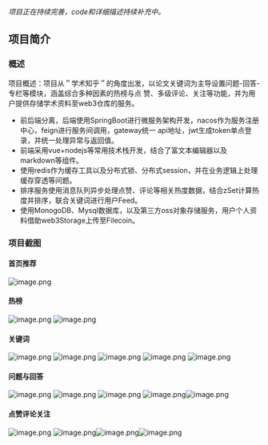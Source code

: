 _项目正在持续完善，code和详细描述持续补充中。_
## 项目简介
### 概述
项目概述：项目从＂学术知乎＂的角度出发，以论文关键词为主导设置问题-回答-专栏等模块，涵盖综合多种因素的热榜与点 赞、多级评论、关注等功能，并为用户提供存储学术资料至web3仓库的服务。

- 前后端分离，后端使用SpringBoot进行微服务架构开发，nacos作为服务注册中心，feign进行服务间调用，gateway统一 api地址，jwt生成token单点登录，并统一处理异常与返回值。 
- 前端采用vue+nodejs等常用技术栈开发，结合了富文本编辑器以及markdown等组件。 
- 使用redis作为缓存工具以及分布式锁、分布式session，并在业务逻辑上处理缓存穿透等问题。 
- 排序服务使用消息队列异步处理点赞、评论等相关热度数据，结合zSet计算热度并排序，联合关键词进行用户Feed。 
- 使用MonogoDB、Mysql数据库，以及第三方oss对象存储服务，用户个人资料借助web3Storage上传至Filecoin。  
### 项目截图
#### 首页推荐
![image.png](https://cdn.nlark.com/yuque/0/2023/png/26756779/1679539784066-73804e36-1221-4379-8f73-1979880a2be5.png#averageHue=%23f5f4f3&clientId=u900c32ba-08df-4&from=paste&height=305&id=u3e1b9c5e&name=image.png&originHeight=1272&originWidth=1971&originalType=binary&ratio=2.0625&rotation=0&showTitle=false&size=340385&status=done&style=none&taskId=u5c7f990a-b8bb-46ca-9bb3-9a1272c8e95&title=&width=473.06060791015625)
#### 热榜
![image.png](https://cdn.nlark.com/yuque/0/2023/png/26756779/1679539830727-a3332f3d-daa6-4ed3-98a5-5aae8fcd52e6.png#averageHue=%23efeeed&clientId=u900c32ba-08df-4&from=paste&height=338&id=u8edeaa17&name=image.png&originHeight=1286&originWidth=1964&originalType=binary&ratio=2.0625&rotation=0&showTitle=false&size=563601&status=done&style=none&taskId=ud0ffe044-112b-467d-a12c-f751bcf08c3&title=&width=516.0606079101562)
![image.png](https://cdn.nlark.com/yuque/0/2023/png/26756779/1679539861552-8699fa7e-5c61-46dd-abb6-a60d839732a7.png#averageHue=%23f0eeed&clientId=u900c32ba-08df-4&from=paste&height=230&id=u12ce970c&name=image.png&originHeight=707&originWidth=1953&originalType=binary&ratio=2.0625&rotation=0&showTitle=false&size=258474&status=done&style=none&taskId=u6016925b-697b-49ae-a28c-196472c7f7e&title=&width=636.0606079101562)

#### 关键词
![image.png](https://cdn.nlark.com/yuque/0/2023/png/26756779/1679540254809-db1431b6-99ce-4495-92c9-9820f98d50dc.png#averageHue=%23f1f0ef&clientId=u900c32ba-08df-4&from=paste&height=244&id=ueae95d84&name=image.png&originHeight=503&originWidth=1316&originalType=binary&ratio=2.0625&rotation=0&showTitle=false&size=127306&status=done&style=none&taskId=u8b3ba58c-9daa-42b3-8651-1f84eed86c1&title=&width=638.060606060606)
![image.png](https://cdn.nlark.com/yuque/0/2023/png/26756779/1679539886705-8f73c902-c7a6-4a09-8d44-61c0cf99cf1b.png#averageHue=%23fdfdfd&clientId=u900c32ba-08df-4&from=paste&height=250&id=u9c94a6f9&name=image.png&originHeight=516&originWidth=549&originalType=binary&ratio=2.0625&rotation=0&showTitle=false&size=23409&status=done&style=none&taskId=ud171a0dd-cc8f-4321-8eeb-ff95e200935&title=&width=266.1818181818182)
![image.png](https://cdn.nlark.com/yuque/0/2023/png/26756779/1679539909700-d1b5b079-8a78-4073-9c4a-043ca639f8cf.png#averageHue=%23fbfafa&clientId=u900c32ba-08df-4&from=paste&height=308&id=u0309eea0&name=image.png&originHeight=1184&originWidth=2083&originalType=binary&ratio=2.0625&rotation=0&showTitle=false&size=262131&status=done&style=none&taskId=u14958e9d-f192-40f1-83a6-0509cae2a90&title=&width=542.0606079101562)
![image.png](https://cdn.nlark.com/yuque/0/2023/png/26756779/1679539945952-8f8cd8a7-562b-46d4-8132-df54aa2f6985.png#averageHue=%23f8f8f7&clientId=u900c32ba-08df-4&from=paste&height=673&id=u9315a53b&name=image.png&originHeight=2115&originWidth=1489&originalType=binary&ratio=2.0625&rotation=0&showTitle=false&size=358110&status=done&style=none&taskId=ue34e165b-2868-4f60-8432-d10ecaf9fcf&title=&width=473.93939208984375)
![image.png](https://cdn.nlark.com/yuque/0/2023/png/26756779/1679539992741-e79ec8c1-aa22-4398-9e11-4806636326b2.png#averageHue=%23f5f3f1&clientId=u900c32ba-08df-4&from=paste&height=967&id=u7eda5c93&name=image.png&originHeight=2220&originWidth=1254&originalType=binary&ratio=2.0625&rotation=0&showTitle=false&size=270044&status=done&style=none&taskId=u720f8c19-50f8-43a4-8f8b-7f5dfae6d3a&title=&width=546)
#### 问题与回答
![image.png](https://cdn.nlark.com/yuque/0/2023/png/26756779/1679540037576-8d569efe-1d55-428d-b606-bd6bba426a3d.png#averageHue=%23e3e3e3&clientId=u900c32ba-08df-4&from=paste&height=359&id=u46c6658c&name=image.png&originHeight=1301&originWidth=1944&originalType=binary&ratio=2.0625&rotation=0&showTitle=false&size=108348&status=done&style=none&taskId=uca60a511-ee0e-44fb-938d-88410ac14f2&title=&width=537.0606079101562)
![image.png](https://cdn.nlark.com/yuque/0/2023/png/26756779/1679540069150-e9f4c287-ea6f-4790-b9d9-799fbc3b112e.png#averageHue=%23f7f6f6&clientId=u900c32ba-08df-4&from=paste&height=372&id=u083f1286&name=image.png&originHeight=1223&originWidth=1856&originalType=binary&ratio=2.0625&rotation=0&showTitle=false&size=299012&status=done&style=none&taskId=u19211067-ec9b-48ae-b8cc-069894a081c&title=&width=564.0606079101562)
![image.png](https://cdn.nlark.com/yuque/0/2023/png/26756779/1679540087078-033750af-e3bb-4d2e-86cc-00b9c15b8223.png#averageHue=%23d5d5d5&clientId=u900c32ba-08df-4&from=paste&height=341&id=u445e32ed&name=image.png&originHeight=1153&originWidth=1710&originalType=binary&ratio=2.0625&rotation=0&showTitle=false&size=174400&status=done&style=none&taskId=ubfdd2b50-3a22-44e0-a284-453f23c054a&title=&width=505.06060791015625)
![image.png](https://cdn.nlark.com/yuque/0/2023/png/26756779/1679540100312-66d09706-c0e3-4285-ab9a-355e96437e1e.png#averageHue=%23e5d4b8&clientId=u900c32ba-08df-4&from=paste&height=48&id=ue7f68438&name=image.png&originHeight=98&originWidth=790&originalType=binary&ratio=2.0625&rotation=0&showTitle=false&size=9664&status=done&style=none&taskId=u776974c1-3d44-417f-b07f-69bff7e85e4&title=&width=383.030303030303)![image.png](https://cdn.nlark.com/yuque/0/2023/png/26756779/1679540125415-f75b1582-4e7b-4895-b537-5eb97e78e4bc.png#averageHue=%23faf9f9&clientId=u900c32ba-08df-4&from=paste&height=2256&id=u27ec2769&name=image.png&originHeight=5138&originWidth=1464&originalType=binary&ratio=2.0625&rotation=0&showTitle=false&size=1130027&status=done&style=none&taskId=ueddbea59-d755-465f-a7d3-9eaa91e51f8&title=&width=642.8181762695312)
#### 点赞评论关注
![image.png](https://cdn.nlark.com/yuque/0/2023/png/26756779/1679540180771-76aa82b3-a9ab-427e-b5a8-e1098997bcbc.png#averageHue=%23fefdfd&clientId=u900c32ba-08df-4&from=paste&height=435&id=u300a906e&name=image.png&originHeight=1210&originWidth=1184&originalType=binary&ratio=2.0625&rotation=0&showTitle=false&size=93308&status=done&style=none&taskId=ud2485a14-48db-41f2-8edb-901c7b3ed63&title=&width=426.06060791015625)
![image.png](https://cdn.nlark.com/yuque/0/2023/png/26756779/1679540193669-dd1de1da-f832-49f4-b6eb-ddf342e4a34c.png#averageHue=%23faebd4&clientId=u900c32ba-08df-4&from=paste&height=48&id=u1056e158&name=image.png&originHeight=123&originWidth=134&originalType=binary&ratio=2.0625&rotation=0&showTitle=false&size=3048&status=done&style=none&taskId=u3ee6fb38-7d5f-4a50-9e3d-559502dc83c&title=&width=51.96969795227051)![image.png](https://cdn.nlark.com/yuque/0/2023/png/26756779/1679540225177-a978caa6-5ba7-490e-b181-d3a21235b071.png#averageHue=%23f4f9ff&clientId=u900c32ba-08df-4&from=paste&height=43&id=u2e5bc354&name=image.png&originHeight=88&originWidth=129&originalType=binary&ratio=2.0625&rotation=0&showTitle=false&size=1773&status=done&style=none&taskId=u0fa24816-7b67-4c57-92ad-f9ca9dbc6fb&title=&width=62.54545454545455)![image.png](https://cdn.nlark.com/yuque/0/2023/png/26756779/1679540235479-0c08382a-993d-4d79-8c05-6437c90c0999.png#averageHue=%23fcfce5&clientId=u900c32ba-08df-4&from=paste&height=53&id=u46b186bf&name=image.png&originHeight=110&originWidth=213&originalType=binary&ratio=2.0625&rotation=0&showTitle=false&size=4203&status=done&style=none&taskId=u1e6f3001-7f74-47bf-8d14-ac09f598045&title=&width=103.27272727272727)
